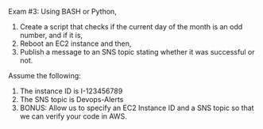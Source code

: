 Exam #3:
Using BASH or Python,
1. Create a script that checks if the current day of the month is an odd number, and if it is,
2. Reboot an EC2 instance and then,
3. Publish a message to an SNS topic stating whether it was successful or not.

Assume the following:
1. The instance ID is I-123456789
2. The SNS topic is Devops-Alerts
3. BONUS: Allow us to specify an EC2 Instance ID and a SNS topic so that we can verify your code in AWS.
